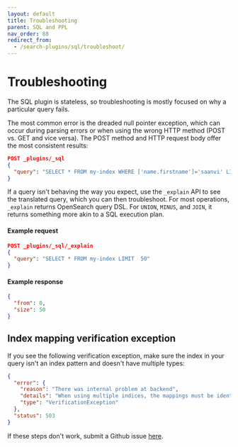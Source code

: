 ```yaml
---
layout: default
title: Troubleshooting
parent: SQL and PPL
nav_order: 88
redirect_from:
  - /search-plugins/sql/troubleshoot/
---
```


# Troubleshooting

The SQL plugin is stateless, so troubleshooting is mostly focused on why a particular query fails.

The most common error is the dreaded null pointer exception, which can occur during parsing errors or when using the wrong HTTP method (POST vs. GET and vice versa). The POST method and HTTP request body offer the most consistent results:

```json
POST _plugins/_sql
{
  "query": "SELECT * FROM my-index WHERE ['name.firstname']='saanvi' LIMIT 5"
}
```

If a query isn't behaving the way you expect, use the `_explain` API to see the translated query, which you can then troubleshoot. For most operations, `_explain` returns OpenSearch query DSL. For `UNION`, `MINUS`, and `JOIN`, it returns something more akin to a SQL execution plan.

#### Example request

```json
POST _plugins/_sql/_explain
{
  "query": "SELECT * FROM my-index LIMIT  50"
}
```


#### Example response

```json
{
  "from": 0,
  "size": 50
}
```

## Index mapping verification exception

If you see the following verification exception, make sure the index in your query isn't an index pattern and doesn't have multiple types:

```json
{
  "error": {
    "reason": "There was internal problem at backend",
    "details": "When using multiple indices, the mappings must be identical.",
    "type": "VerificationException"
  },
  "status": 503
}
```

If these steps don't work, submit a Github issue [here](https://github.com/opensearch-project/sql/issues).
